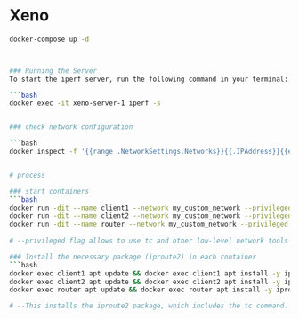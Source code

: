 # Xeno 


```bash
docker-compose up -d



### Running the Server
To start the iperf server, run the following command in your terminal:

```bash
docker exec -it xeno-server-1 iperf -s


### check network configuration 

```bash
docker inspect -f '{{range .NetworkSettings.Networks}}{{.IPAddress}}{{end}}'  xeno-server-1


# process 

### start containers
```bash
docker run -dit --name client1 --network my_custom_network --privileged ubuntu bash
docker run -dit --name client2 --network my_custom_network --privileged ubuntu bash
docker run -dit --name router --network my_custom_network --privileged ubuntu bash
 
# --privileged flag allows to use tc and other low-level network tools inside the container

### Install the necessary package (iproute2) in each container
```bash
docker exec client1 apt update && docker exec client1 apt install -y iproute2
docker exec client2 apt update && docker exec client2 apt install -y iproute2
docker exec router apt update && docker exec router apt install -y iproute2

# --This installs the iproute2 package, which includes the tc command.
